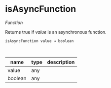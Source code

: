 # isAsyncFunction

_Function_

Returns true if _value_ is an asynchronous function.

<pre><code>isAsyncFunction value &rarr; boolean</code></pre>
<br>

| name | type | description |
|------|------|-------------|
|value|any||
|boolean|any||


